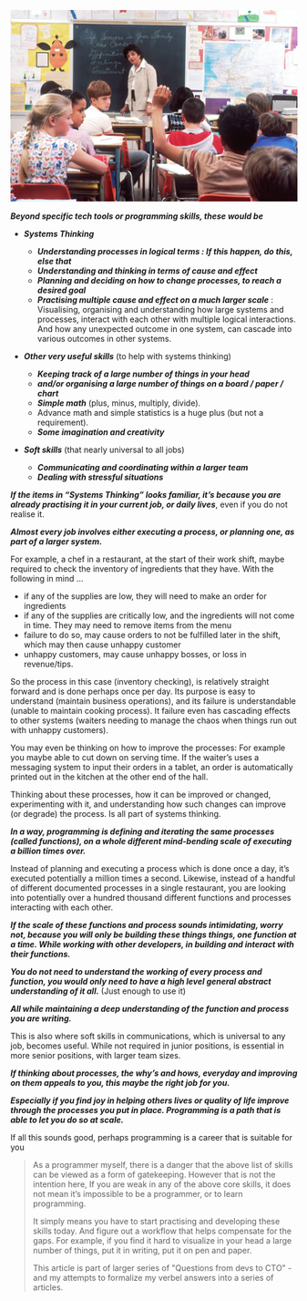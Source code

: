 ![Picture of a kid asking a question in a classroom](unsplash/kid-asking-question-in-classroom.jpg)

**_Beyond specific tech tools or programming skills, these would be_**

-   **_Systems Thinking_**
    -   **_Understanding processes in logical terms : If this happen, do this, else that_**
    -   **_Understanding and thinking in terms of cause and effect_**
    -   **_Planning and deciding on how to change processes, to reach a desired goal_**
    -   **_Practising multiple cause and effect on a much larger scale_** : Visualising, organising and understanding how large systems and processes, interact with each other with multiple logical interactions. And how any unexpected outcome in one system, can cascade into various outcomes in other systems.  
        
-   **_Other very useful skills_** (to help with systems thinking)
    -   **_Keeping track of a large number of things in your head_**
    -   **_and/or organising a large number of things on a board / paper / chart_**
    -   **_Simple math_** (plus, minus, multiply, divide).
    -   Advance math and simple statistics is a huge plus (but not a requirement).
    -   **_Some imagination and creativity_**  
        
-   **_Soft skills_** (that nearly universal to all jobs)
    -   **_Communicating and coordinating within a larger team_**
    -   **_Dealing with stressful situations_**

**_If the items in “Systems Thinking” looks familiar, it’s because you are already practising it in your current job, or daily lives_**, even if you do not realise it.

**_Almost every job involves either executing a process, or planning one, as part of a larger system._**

For example, a chef in a restaurant, at the start of their work shift, maybe required to check the inventory of ingredients that they have. With the following in mind …

-   if any of the supplies are low, they will need to make an order for ingredients
-   if any of the supplies are critically low, and the ingredients will not come in time. They may need to remove items from the menu
-   failure to do so, may cause orders to not be fulfilled later in the shift, which may then cause unhappy customer
-   unhappy customers, may cause unhappy bosses, or loss in revenue/tips.

So the process in this case (inventory checking), is relatively straight forward and is done perhaps once per day. Its purpose is easy to understand (maintain business operations), and its failure is understandable (unable to maintain cooking process). It failure even has cascading effects to other systems (waiters needing to manage the chaos when things run out with unhappy customers).

You may even be thinking on how to improve the processes: For example you maybe able to cut down on serving time. If the waiter’s uses a messaging system to input their orders in a tablet, an order is automatically printed out in the kitchen at the other end of the hall.

Thinking about these processes, how it can be improved or changed, experimenting with it, and understanding how such changes can improve (or degrade) the process. Is all part of systems thinking.

**_In a way, programming is defining and iterating the same processes (called functions), on a whole different mind-bending scale of executing a billion times over._**

Instead of planning and executing a process which is done once a day, it’s executed potentially a million times a second. Likewise, instead of a handful of different documented processes in a single restaurant, you are looking into potentially over a hundred thousand different functions and processes interacting with each other.

**_If the scale of these functions and process sounds intimidating, worry not, because you will only be building these things things, one function at a time. While working with other developers, in building and interact with their functions._**

**_You do not need to understand the working of every process and function, you would only need to have a high level general abstract understanding of it all._** (Just enough to use it)

**_All while maintaining a deep understanding of the function and process you are writing._**

This is also where soft skills in communications, which is universal to any job, becomes useful. While not required in junior positions, is essential in more senior positions, with larger team sizes.

**_If thinking about processes, the why’s and hows, everyday and improving on them appeals to you, this maybe the right job for you._**

**_Especially if you find joy in helping others lives or quality of life improve through the processes you put in place. Programming is a path that is able to let you do so at scale._**

If all this sounds good, perhaps programming is a career that is suitable for you

> As a programmer myself, there is a danger that the above list of skills can be viewed as a form of gatekeeping. However that is not the intention here, If you are weak in any of the above core skills, it does not mean it’s impossible to be a programmer, or to learn programming.  
>   
> It simply means you have to start practising and developing these skills today. And figure out a workflow that helps compensate for the gaps. For example, if you find it hard to visualize in your head a large number of things, put it in writing, put it on pen and paper.
> 
> This article is part of larger series of "Questions from devs to CTO" - and my attempts to formalize my verbel answers into a series of articles.
